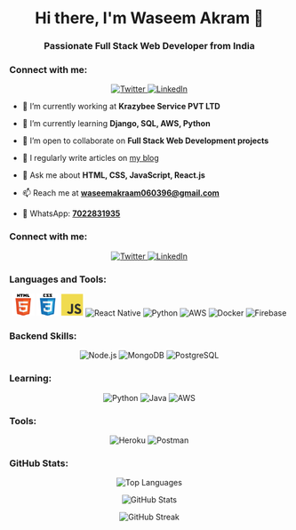 <h1 align="center">Hi there, I'm Waseem Akram 👋</h1>
<h3 align="center">Passionate Full Stack Web Developer from India</h3>

<h3 align="left">Connect with me:</h3>
<p align="center">
  <a href="https://twitter.com/waseema76708271" target="blank">
    <img src="https://img.shields.io/twitter/follow/waseema76708271?logo=twitter&style=for-the-badge" alt="Twitter" />
  </a>
  <a href="https://linkedin.com/in/iamwaseem060396" target="blank">
    <img src="https://img.shields.io/badge/-iamwaseem060396-blue?style=for-the-badge&logo=Linkedin&logoColor=white" alt="LinkedIn" />
  </a>
</p>

- 🔭 I’m currently working at **Krazybee Service PVT LTD**

- 🌱 I’m currently learning **Django, SQL, AWS, Python**

- 👯 I’m open to collaborate on **Full Stack Web Development projects**

- 📝 I regularly write articles on [my blog](https://waseemakram.xyz/blog)

- 💬 Ask me about **HTML, CSS, JavaScript, React.js**

- 📫 Reach me at **[waseemakraam060396@gmail.com](mailto:waseemakraam060396@gmail.com)**

- 📱 WhatsApp: **[7022831935](tel:+917022831935)**

<h3 align="left">Connect with me:</h3>
<p align="center">
  <a href="https://twitter.com/waseema76708271" target="blank">
    <img src="https://img.icons8.com/color/48/000000/twitter.png" alt="Twitter" height="40" width="40" />
  </a>
  <a href="https://linkedin.com/in/iamwaseem060396" target="blank">
    <img src="https://img.icons8.com/color/48/000000/linkedin.png" alt="LinkedIn" height="40" width="40" />
  </a>
</p>

<h3 align="left">Languages and Tools:</h3>
<p align="center">
  <img src="https://raw.githubusercontent.com/devicons/devicon/master/icons/html5/html5-original-wordmark.svg" alt="HTML5" width="40" height="40" />
  <img src="https://raw.githubusercontent.com/devicons/devicon/master/icons/css3/css3-original-wordmark.svg" alt="CSS3" width="40" height="40" />
  <img src="https://raw.githubusercontent.com/devicons/devicon/master/icons/javascript/javascript-original.svg" alt="JavaScript" width="40" height="40" />
  <img src="https://reactnative.dev/img/header_logo.svg" alt="React Native" width="40" height="40" />
  <img src="https://www.vectorlogo.zone/logos/python/python-icon.svg" alt="Python" width="40" height="40" />
  <img src="https://raw.githubusercontent.com/devicons/devicon/master/icons/aws/aws-original-wordmark.svg" alt="AWS" width="40" height="40" />
  <img src="https://www.vectorlogo.zone/logos/docker/docker-icon.svg" alt="Docker" width="40" height="40" />
  <img src="https://www.vectorlogo.zone/logos/firebase/firebase-icon.svg" alt="Firebase" width="40" height="40" />
</p>

<h3 align="left">Backend Skills:</h3>
<p align="center">
  <img src="https://www.vectorlogo.zone/logos/nodejs/nodejs-icon.svg" alt="Node.js" width="40" height="40" />
  <img src="https://www.vectorlogo.zone/logos/mongodb/mongodb-icon.svg" alt="MongoDB" width="40" height="40" />
  <img src="https://www.vectorlogo.zone/logos/postgresql/postgresql-icon.svg" alt="PostgreSQL" width="40" height="40" />
</p>

<h3 align="left">Learning:</h3>
<p align="center">
  <img src="https://www.vectorlogo.zone/logos/python/python-icon.svg" alt="Python" width="40" height="40" />
  <img src="https://www.vectorlogo.zone/logos/java/java-icon.svg" alt="Java" width="40" height="40" />
  <img src="https://www.vectorlogo.zone/logos/aws/aws-icon.svg" alt="AWS" width="40" height="40" />
</p>

<h3 align="left">Tools:</h3>
<p align="center">
  <img src="https://www.vectorlogo.zone/logos/heroku/heroku-icon.svg" alt="Heroku" width="40" height="40" />
  <img src="https://www.vectorlogo.zone/logos/postman/postman-icon.svg" alt="Postman" width="40" height="40" />
</p>

<h3 align="left">GitHub Stats:</h3>
<p align="center">
  <img src="https://github-readme-stats.vercel.app/api/top-langs?username=im-waseem&show_icons=true&locale=en&layout=compact" alt="Top Languages" />
</p>

<p align="center">
  <img src="https://github-readme-stats.vercel.app/api?username=im-waseem&show_icons=true&locale=en" alt="GitHub Stats" />
</p>

<p align="center">
  <img src="https://github-readme-streak-stats.herokuapp.com/?user=im-waseem&" alt="GitHub Streak" />
</p>
